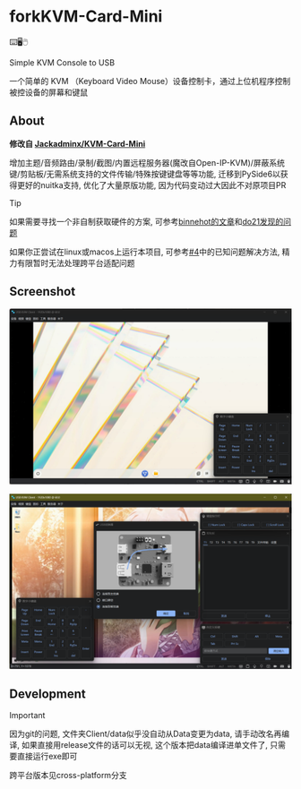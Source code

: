 # forkKVM-Card-Mini

⌨️🖥️🖱️

Simple KVM Console to USB

一个简单的 KVM （Keyboard Video Mouse）设备控制卡，通过上位机程序控制被控设备的屏幕和键鼠

## About

**修改自 [Jackadminx/KVM-Card-Mini](https://github.com/Jackadminx/KVM-Card-Mini)**

增加主题/音频路由/录制/截图/内置远程服务器(魔改自Open-IP-KVM)/屏蔽系统键/剪贴板/无需系统支持的文件传输/特殊按键键盘等等功能, 迁移到PySide6以获得更好的nuitka支持, 优化了大量原版功能, 因为代码变动过大因此不对原项目PR

> [!TIP]
> 如果需要寻找一个非自制获取硬件的方案, 可参考[binnehot的文章](https://github.com/binnehot/KVM_over_USB_Q05)和[do21发现的问题](https://github.com/do21/KVM_over_USB_Q05)
> 
> 如果你正尝试在linux或macos上运行本项目, 可参考[#4](https://github.com/ElluIFX/KVM-Card-Mini-PySide6/issues/4)中的已知问题解决方法, 精力有限暂时无法处理跨平台适配问题

## Screenshot 

![Screenshot1](./Docs/Images/Screenshot1.png)

![Screenshot1](./Docs/Images/Screenshot2.png)

## Development

> [!IMPORTANT]
> 因为git的问题, 文件夹Client/data似乎没自动从Data变更为data, 请手动改名再编译, 如果直接用release文件的话可以无视, 这个版本把data编译进单文件了, 只需要直接运行exe即可

跨平台版本见cross-platform分支
